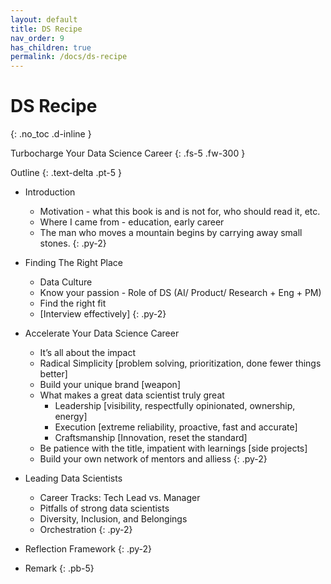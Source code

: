 ```yaml
---
layout: default
title: DS Recipe
nav_order: 9
has_children: true
permalink: /docs/ds-recipe
---
```


# DS Recipe
{: .no_toc .d-inline }

Turbocharge Your Data Science Career
{: .fs-5 .fw-300 }


Outline
{: .text-delta .pt-5 }

- Introduction
    - Motivation - what this book is and is not for, who should read it, etc. 
    - Where I came from - education, early career
    - The man who moves a mountain begins by carrying away small stones.
{: .py-2}

- Finding The Right Place
    - Data Culture 
    - Know your passion - Role of DS (AI/ Product/ Research + Eng + PM)
    - Find the right fit
    - [Interview effectively]
{: .py-2}

- Accelerate Your Data Science Career
    - It’s all about the impact
    - Radical Simplicity [problem solving, prioritization, done fewer things better]
    - Build your unique brand [weapon]
    - What makes a great data scientist truly great 
        - Leadership [visibility, respectfully opinionated, ownership, energy]
        - Execution [extreme reliability, proactive, fast and accurate]
        - Craftsmanship [Innovation, reset the standard]
    - Be patience with the title, impatient with learnings [side projects]
    - Build your own network of mentors and alliess
{: .py-2}

- Leading Data Scientists
    - Career Tracks: Tech Lead vs. Manager
    - Pitfalls of strong data scientists
    - Diversity, Inclusion, and Belongings
    - Orchestration
{: .py-2}

- Reflection Framework
{: .py-2}

- Remark
{: .pb-5}




